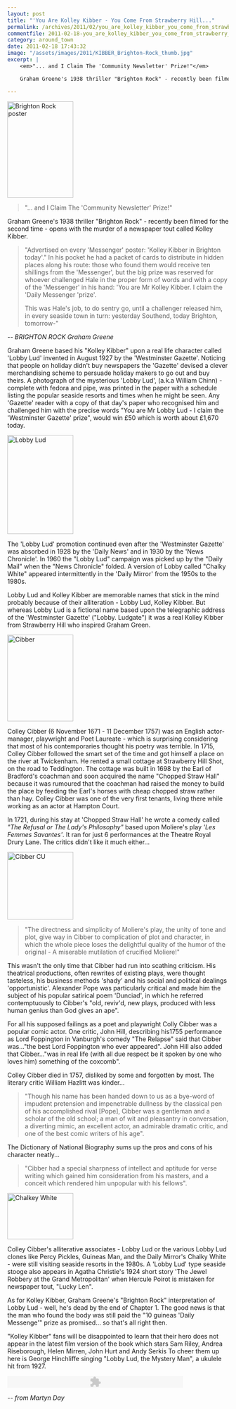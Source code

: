 ```yaml
---
layout: post
title: "'You Are Kolley Kibber - You Come From Strawberry Hill..."
permalink: /archives/2011/02/you_are_kolley_kibber_you_come_from_strawberry_hil.html
commentfile: 2011-02-18-you_are_kolley_kibber_you_come_from_strawberry_hil
category: around_town
date: 2011-02-18 17:43:32
image: "/assets/images/2011/KIBBER_Brighton-Rock_thumb.jpg"
excerpt: |
    <em>"... and I Claim The 'Community Newsletter' Prize!"</em>

    Graham Greene's 1938 thriller "Brighton Rock" - recently been filmed for the second time - opens with the murder of a newspaper tout called Kolley Kibber.

---
```


<a href="/assets/images/2011/KIBBER_Brighton-Rock.jpg" title="See larger version of - Brighton Rock poster"><img src="/assets/images/2011/KIBBER_Brighton-Rock_thumb.jpg" width="150" height="219" alt="Brighton Rock poster" class="photo right" /></a>

> "... and I Claim The 'Community Newsletter' Prize!"

Graham Greene's 1938 thriller "Brighton Rock" - recently been filmed for the second time - opens with the murder of a newspaper tout called Kolley Kibber.

> "Advertised on every 'Messenger' poster: 'Kolley Kibber in Brighton today'." In his pocket he had a packet of cards to distribute in hidden places along his route: those who found them would receive ten shillings from the 'Messenger', but the big prize was reserved for whoever challenged Hale in the proper form of words and with a copy of the 'Messenger' in his hand: 'You are Mr Kolley Kibber. I claim the 'Daily Messenger 'prize'.
>
>  This was Hale's job, to do sentry go, until a challenger released him, in every seaside town in turn: yesterday Southend, today Brighton, tomorrow-"

<cite>-- BRIGHTON ROCK Graham Greene</cite>

Graham Greene based his "Kolley Kibber" upon a real life character called 'Lobby Lud' invented in August 1927 by the 'Westminster Gazette'. Noticing that people on holiday didn't buy newspapers the 'Gazette' devised a clever merchandising scheme to persuade holiday makers to go out and buy theirs. A photograph of the mysterious 'Lobby Lud', (a.k.a William Chinn) - complete with fedora and pipe, was printed in the paper with a schedule listing the popular seaside resorts and times when he might be seen. Any 'Gazette' reader with a copy of that day's paper who recognised him and challenged him with the precise words "You are Mr Lobby Lud - I claim the 'Westminster Gazette' prize", would win £50 which is worth about £1,670 today.

<a href="/assets/images/2011/KIBBER_lobbyludprofile.jpg" title="See larger version of - Lobby Lud"><img src="/assets/images/2011/KIBBER_lobbyludprofile_thumb.jpg" width="150" height="225" alt="Lobby Lud" class="photo right" /></a>

The 'Lobby Lud' promotion continued even after the 'Westminster Gazette' was absorbed in 1928 by the 'Daily News' and in 1930 by the 'News Chronicle'. In 1960 the "Lobby Lud" campaign was picked up by the "Daily Mail" when the "News Chronicle" folded. A version of Lobby called "Chalky White" appeared intermittently in the 'Daily Mirror' from the 1950s to the 1980s.

Lobby Lud and Kolley Kibber are memorable names that stick in the mind probably because of their alliteration - Lobby Lud, Kolley Kibber. But whereas Lobby Lud is a fictional name based upon the telegraphic address of the 'Westminster Gazette' ("Lobby. Ludgate") it was a real Kolley Kibber from Strawberry Hill who inspired Graham Green.

<a href="/assets/images/2011/KIBBER_cibber.jpg" title="See larger version of - Cibber"><img src="/assets/images/2011/KIBBER_cibber_thumb.jpg" width="150" height="197" alt="Cibber" class="photo right" /></a>

Colley Cibber (6 November 1671 - 11 December 1757) was an English actor-manager, playwright and Poet Laureate - which is surprising considering that most of his contemporaries thought his poetry was terrible. In 1715, Colley Cibber followed the smart set of the time and got himself a place on the river at Twickenham. He rented a small cottage at Strawberry Hill Shot, on the road to Teddington. The cottage was built in 1698 by the Earl of Bradford's coachman and soon acquired the name "Chopped Straw Hall" because it was rumoured that the coachman had raised the money to build the place by feeding the Earl's horses with cheap chopped straw rather than hay. Colley Cibber was one of the very first tenants, living there while working as an actor at Hampton Court.

In 1721, during his stay at 'Chopped Straw Hall' he wrote a comedy called <em>"The Refusal or The Lady's Philosophy"</em> based upon Moliere's play <em>'Les Femmes Savantes'</em>. It ran for just 6 performances at the Theatre Royal Drury Lane. The critics didn't like it much either...

<a href="/assets/images/2011/KIBBER_Cibber-CU.jpg" title="See larger version of - Cibber CI"><img src="/assets/images/2011/KIBBER_Cibber-CU_thumb.jpg" width="150" height="154" alt="Cibber CU" class="photo right" /></a>

> "The directness and simplicity of Moliere's play, the unity of tone and plot, give way in Cibber to complication of plot and character, in which the whole piece loses the delightful quality of the humor of the original - A miserable mutilation of crucified Moliere!"

This wasn't the only time that Cibber had run into scathing criticism. His theatrical productions, often rewrites of existing plays, were thought tasteless, his business methods 'shady' and his social and political dealings 'opportunistic'. Alexander Pope was particularly critical and made him the subject of his popular satirical poem 'Dunciad', in which he referred contemptuously to Cibber's "old, reviv'd, new plays, produced with less human genius than God gives an ape".

For all his supposed failings as a poet and playwright Colly Cibber was a popular comic actor. One critic, John Hill, describing his1755 performance as Lord Foppington in Vanburgh's comedy "The Relapse" said that Cibber was..."the best Lord Foppington who ever appeared". John Hill also added that Cibber..."was in real life (with all due respect be it spoken by one who loves him) something of the coxcomb".

Colley Cibber died in 1757, disliked by some and forgotten by most. The literary critic William Hazlitt was kinder...

> "Though his name has been handed down to us as a bye-word of impudent pretension and impenetrable dullness by the classical pen of his accomplished rival \[Pope\], Cibber was a gentleman and a scholar of the old school; a man of wit and pleasantry in conversation, a diverting mimic, an excellent actor, an admirable dramatic critic, and one of the best comic writers of his age".

The Dictionary of National Biography sums up the pros and cons of his character neatly...

> "Cibber had a special sharpness of intellect and aptitude for verse writing which gained him consideration from his masters, and a conceit which rendered him unpopular with his fellows".

<a href="/assets/images/2011/KIBBER_chalkeywhite.jpg" title="See larger version of - Chalkey White"><img src="/assets/images/2011/KIBBER_chalkeywhite_thumb.jpg" width="150" height="105" alt="Chalkey White" class="photo right" /></a>

Colley Cibber's alliterative associates - Lobby Lud or the various Lobby Lud clones like Percy Pickles, Guineas Man, and the Daily Mirror's Chalky White - were still visiting seaside resorts in the 1980s. A 'Lobby Lud' type seaside stooge also appears in Agatha Christie's 1924 short story 'The Jewel Robbery at the Grand Metropolitan' when Hercule Poirot is mistaken for newspaper tout, "Lucky Len".

As for Kolley Kibber, Graham Greene's "Brighton Rock" interpretation of Lobby Lud - well, he's dead by the end of Chapter 1. The good news is that the man who found the body was still paid the "10 guineas 'Daily Messenge'" prize as promised... so that's all right then.

<div markdown="1" class="box">
"Kolley Kibber" fans will be disappointed to learn that their hero does not appear in the latest film version of the book which stars Sam Riley, Andrea Riseborough, Helen Mirren, John Hurt and Andy Serkis To cheer them up here is George Hinchliffe singing "Lobby Lud, the Mystery Man", a ukulele hit from 1927.

<p>
<embed src="/assets/images/2011/3523697345-audio-player.swf" flashvars="audioUrl=https://stmargarets.london/images/Hinchliffe_Lobby_Lud-The_Mystery_Man.mp3" width="400" height="27" quality="best" wmode="transparent" type="application/x-shockwave-flash" pluginspage="http://www.macromedia.com/go/getflashplayer">
</embed>
</p>
</div>
<cite>-- from Martyn Day</cite>
